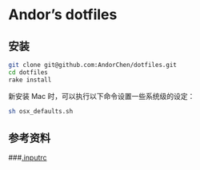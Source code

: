 # Andor’s dotfiles

## 安装

```bash
git clone git@github.com:AndorChen/dotfiles.git
cd dotfiles
rake install
```

新安装 Mac 时，可以执行以下命令设置一些系统级的设定：

```bash
sh osx_defaults.sh
```

## 参考资料

###[.inputrc](http://tldp.org/LDP/lfs/LFS-BOOK-6.1.1-HTML/chapter07/inputrc.html)

